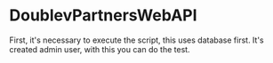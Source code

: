 # DoublevPartnersWebAPI
First, it's necessary to execute the script, this uses database first.
It's created admin user, with this you can do the test.
